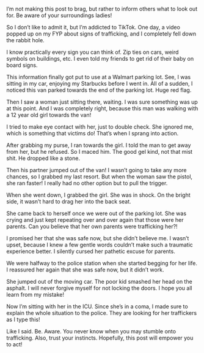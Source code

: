 I’m not making this post to brag, but rather to inform others what to look out for. Be aware of your surroundings ladies! 


So I don’t like to admit it, but I’m addicted to TikTok. One day, a video popped up on my FYP about signs of trafficking, and I completely fell down the rabbit hole. 


I know practically every sign you can think of. Zip ties on cars, weird symbols on buildings, etc. I even told my friends to get rid of their baby on board signs.


This information finally got put to use at a Walmart parking lot. See, I was sitting in my car, enjoying my Starbucks before I went in. All of a sudden, I noticed this van parked towards the end of the parking lot. Huge red flag. 


Then I saw a woman just sitting there, waiting. I was sure something was up at this point. And I was completely right,  because this man was walking with a 12 year old girl towards the van! 


I tried to make eye contact with her, just to double check. She ignored me, which is something that victims do! That’s when I sprang into action.


After grabbing my purse, I ran towards the girl. I told the man to get away from her, but he refused. So I maced him. The good gel kind, not that mist shit. He dropped like a stone.


Then his partner jumped out of the van! I wasn’t going to take any more chances, so I grabbed my last resort. But when the woman saw the pistol, she ran faster! I really had no other option but to pull the trigger.


When she went down, I grabbed the girl. She was in shock. On the bright side, it wasn’t hard to drag her into the back seat.


She came back to herself once we were out of the parking lot. She was crying and just kept repeating over and over again that those were her parents. Can you believe that her own parents were trafficking her?!


I promised her that she was safe now, but she didn’t believe me. I wasn’t upset, because I knew a few gentle words couldn’t make such a traumatic experience better. I silently cursed her pathetic excuse for parents.


We were halfway to the police station when she started begging for her life. I reassured her again that she was safe now, but it didn’t work. 


She jumped out of the moving car. The poor kid smashed her head on the asphalt. I will never forgive myself for not locking the doors. I hope you all learn from my mistake! 


Now I’m sitting with her in the ICU. Since she’s in a coma, I made sure to explain the whole situation to the police. They are looking for her traffickers as I type this! 


Like I said. Be. Aware. You never know when you may stumble onto trafficking. Also, trust your instincts. Hopefully, this post will empower you to act!